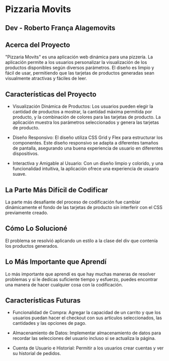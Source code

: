 # Pizzaria Movits

## Dev - Roberto França Alagemovits

## Acerca del Proyecto

"Pizzaria Movits" es una aplicación web dinámica para una pizzería. La aplicación permite a los usuarios personalizar la visualización de los productos disponibles según diversos parámetros.
El diseño es limpio y fácil de usar, permitiendo que las tarjetas de productos generadas sean visualmente atractivas y fáciles de leer. 

## Características del Proyecto

- Visualización Dinámica de Productos: Los usuarios pueden elegir la cantidad de productos a mostrar, la cantidad máxima permitida por producto, y la combinación de colores para las tarjetas de producto.
  La aplicación muestra los parámetros seleccionados y genera las tarjetas de producto.

- Diseño Responsivo: El diseño utiliza CSS Grid y Flex para estructurar los componentes. Este diseño responsivo se adapta a diferentes tamaños de pantalla, asegurando una buena experiencia de usuario en diferentes dispositivos.

- Interactiva y Amigable al Usuario: Con un diseño limpio y colorido, y una funcionalidad intuitiva, la aplicación ofrece una experiencia de usuario suave. 

## La Parte Más Difícil de Codificar

La parte más desafiante del proceso de codificación fue cambiar dinámicamente el fondo de las tarjetas de producto sin interferir con el CSS previamente creado. 

## Cómo Lo Solucioné

El problema se resolvió aplicando un estilo a la clase del div que contenía los productos generados.

## Lo Más Importante que Aprendí

Lo más importante que aprendí es que hay muchas maneras de resolver problemas y si le dedicas suficiente tiempo y esfuerzo, puedes encontrar una manera de hacer cualquier cosa con la codificación.

## Características Futuras

- Funcionalidad de Compra: Agregar la capacidad de un carrito y que los usuarios puedan hacer el checkout con sus artículos seleccionados, las cantidades y las opciones de pago.

- Almacenamiento de Datos: Implementar almacenamiento de datos para recordar las selecciones del usuario incluso si se actualiza la página.

- Cuenta de Usuario e Historial: Permitir a los usuarios crear cuentas y ver su historial de pedidos.
